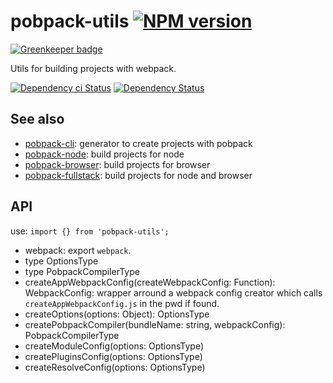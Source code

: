 # pobpack-utils [![NPM version][npm-image]][npm-url]

[![Greenkeeper badge](https://badges.greenkeeper.io/christophehurpeau/pobpack-utils.svg)](https://greenkeeper.io/)

Utils for building projects with webpack.

[![Dependency ci Status][dependencyci-image]][dependencyci-url]
[![Dependency Status][daviddm-image]][daviddm-url]

## See also

- [pobpack-cli](https://npmjs.org/package/pobpack-cli): generator to create projects with pobpack
- [pobpack-node](https://npmjs.org/package/pobpack-node): build projects for node
- [pobpack-browser](https://npmjs.org/package/pobpack-browser): build projects for browser
- [pobpack-fullstack](https://npmjs.org/package/pobpack-fullstack): build projects for node and browser

## API

use: `import {} from 'pobpack-utils';`

- webpack: export `webpack`.
- type OptionsType
- type PobpackCompilerType
- createAppWebpackConfig(createWebpackConfig: Function): WebpackConfig: wrapper arround a webpack config creator which calls `createAppWebpackConfig.js` in the pwd if found.
- createOptions(options: Object): OptionsType
- createPobpackCompiler(bundleName: string, webpackConfig): PobpackCompilerType
- createModuleConfig(options: OptionsType)
- createPluginsConfig(options: OptionsType)
- createResolveConfig(options: OptionsType)

[npm-image]: https://img.shields.io/npm/v/pobpack-utils.svg?style=flat-square
[npm-url]: https://npmjs.org/package/pobpack-utils
[daviddm-image]: https://david-dm.org/christophehurpeau/pobpack-utils.svg?style=flat-square
[daviddm-url]: https://david-dm.org/christophehurpeau/pobpack-utils
[dependencyci-image]: https://dependencyci.com/github/christophehurpeau/pobpack-utils/badge?style=flat-square
[dependencyci-url]: https://dependencyci.com/github/christophehurpeau/pobpack-utils
